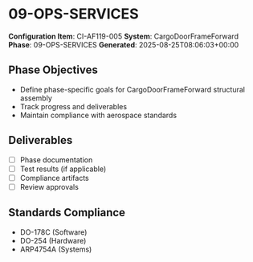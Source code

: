 # 09-OPS-SERVICES

**Configuration Item**: CI-AF119-005
**System**: CargoDoorFrameForward
**Phase**: 09-OPS-SERVICES
**Generated**: 2025-08-25T08:06:03+00:00

## Phase Objectives
- Define phase-specific goals for CargoDoorFrameForward structural assembly
- Track progress and deliverables
- Maintain compliance with aerospace standards

## Deliverables
- [ ] Phase documentation
- [ ] Test results (if applicable)
- [ ] Compliance artifacts
- [ ] Review approvals

## Standards Compliance
- DO-178C (Software)
- DO-254 (Hardware)
- ARP4754A (Systems)

